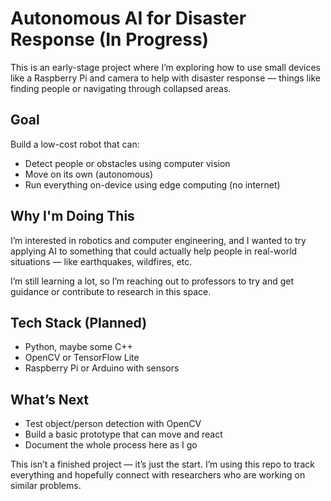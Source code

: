 # Autonomous AI for Disaster Response (In Progress)

This is an early-stage project where I’m exploring how to use small devices like a Raspberry Pi and camera to help with disaster response — things like finding people or navigating through collapsed areas.

## Goal
Build a low-cost robot that can:
- Detect people or obstacles using computer vision
- Move on its own (autonomous)
- Run everything on-device using edge computing (no internet)

## Why I'm Doing This
I’m interested in robotics and computer engineering, and I wanted to try applying AI to something that could actually help people in real-world situations — like earthquakes, wildfires, etc.

I’m still learning a lot, so I’m reaching out to professors to try and get guidance or contribute to research in this space.

## Tech Stack (Planned)
- Python, maybe some C++
- OpenCV or TensorFlow Lite
- Raspberry Pi or Arduino with sensors

## What’s Next
- Test object/person detection with OpenCV
- Build a basic prototype that can move and react
- Document the whole process here as I go

This isn’t a finished project — it’s just the start. I’m using this repo to track everything and hopefully connect with researchers who are working on similar problems.
